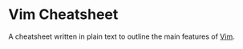 Vim Cheatsheet
==============

A cheatsheet written in plain text to outline the main features of [Vim](http://www.vim.org/).
